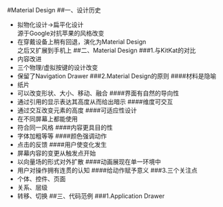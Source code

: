 #Material Design
##一、设计历史
* 拟物化设计->扁平化设计  
源于Google对抗苹果的风格改变
* 在穿戴设备上稍有回退，演化为Material Design  
之后又扩展到手机上
##二、Material Design
###1.与KitKat的对比
* 内容改进
* 三个物理/虚拟按键的设计改变
* 保留了Navigation Drawer
###2.Material Design的原则
####材料是隐喻
* 纸片
* 可以改变形状、大小、移动、融合
####界面有自然的导向性
* 通过引用的显示表达其高度从而给出暗示
####维度可交互
* 通过交互改变元素的高度
####可适应性设计
* 在不同屏幕上都能使用
* 符合同一风格
####内容更具目的性
* 字体加粗等等
####颜色强调动作
* 点击的反馈
####用户使变化发生
* 屏幕内容的变更从触发点开始
* 以向量场的形式对外扩散
####动画展现在单一环境中
* 用户对操作拥有连贯的认知
####给动作赋予意义
###3.三个关注点
* 个体、控件、页面
* 关系、层级
* 转移、切换
##三、代码范例
###1.Application Drawer